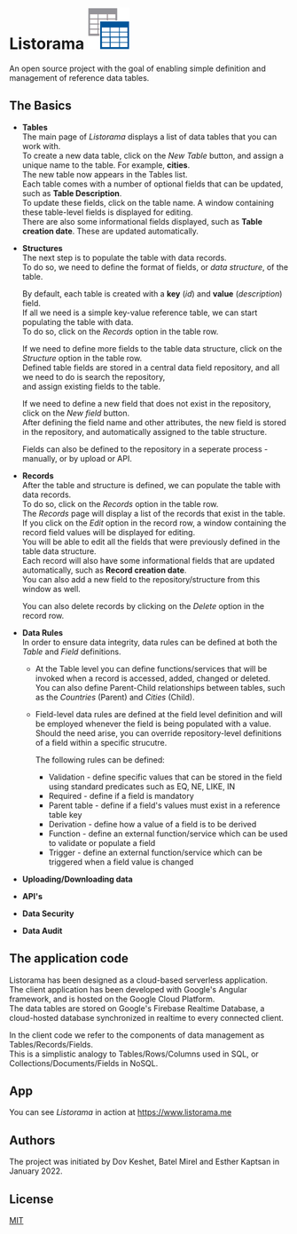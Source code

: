 # Listorama <img src="/listorama.png" alt="Listorama" style="height:75px; width:75px;"/>
An open source project with the goal of enabling simple definition and management of reference data tables.</br>

## The Basics</br>

* **Tables**</br>
  The main page of *Listorama* displays a list of data tables that you can work with.</br>
  To create a new data table, click on the *New Table* button, and assign a unique name to the table. For example, **cities**.</br>
  The new table now appears in the Tables list.</br>
  Each table comes with a number of optional fields that can be updated, such as **Table Description**.</br>
  To update these fields, click on the table name. A window containing these table-level fields is displayed for editing.</br>
  There are also some informational fields displayed, such as **Table creation date**. These are updated automatically.</br>

* **Structures**</br>
  The next step is to populate the table with data records.</br>
  To do so, we need to define the format of fields, or *data structure*, of the table.</br>
  
  By default, each table is created with a **key** (*id*) and **value** (*description*) field.</br>
  If all we need is a simple key-value reference table, we can start populating the table with data.</br>
  To do so, click on the *Records* option in the table row.</br>
  
  If we need to define more fields to the table data structure, click on the *Structure* option in the table row.</br>
  Defined table fields are stored in a central data field repository, and all we need to do is search the repository,</br>
  and assign existing fields to the table.</br>
  
  If we need to define a new field that does not exist in the repository, click on the *New field* button.</br>
  After defining the field name and other attributes, the new field is stored in the repository, and automatically assigned to the table structure.</br>
  
  Fields can also be defined to the repository in a seperate process - manually, or by upload or API.</br>

* **Records**</br>
  After the table and structure is defined, we can populate the table with data records.<br>
  To do so, click on the *Records* option in the table row.<br>
  The *Records* page will display a list of the records that exist in the table.</br>
  If you click on the *Edit* option in the record row, a window containing the record field values will be displayed for editing.</br>
  You will be able to edit all the fields that were previously defined in the table data structure.</br>
  Each record will also have some informational fields that are updated automatically, such as **Record creation date**.</br>
  You can also add a new field to the repository/structure from this window as well.</br>
  
  You can also delete records by clicking on the *Delete* option in the record row.
  
* **Data Rules**</br>
  In order to ensure data integrity, data rules can be defined at both the *Table* and *Field* definitions.</br>
  
  * At the Table level you can define functions/services that will be invoked when a record is accessed, added, changed or deleted.</br>
    You can also define Parent-Child relationships between tables, such as the *Countries* (Parent) and *Cities* (Child).
  
  * Field-level data rules are defined at the field level definition and will be employed whenever the field is being populated with a value.</br>
    Should the need arise, you can override repository-level definitions of a field within a specific strucutre.</br>

    The following rules can be defined:</br>
    * Validation - define specific values that can be stored in the field using standard predicates such as EQ, NE, LIKE, IN</br>
    * Required - define if a field is mandatory
    * Parent table - define if a field's values must exist in a reference table key
    * Derivation - define how a value of a field is to be derived
    * Function - define an external function/service which can be used to validate or populate a field
    * Trigger - define an external function/service which can be triggered when a field value is changed
   
* **Uploading/Downloading data**</br>

* **API's**</br>

* **Data Security**</br>

* **Data Audit**</br>

## The application code
Listorama has been designed as a cloud-based serverless application.</br>
The client application has been developed with Google's Angular framework, and is hosted on the Google Cloud Platform.</br>
The data tables are stored on Google's Firebase Realtime Database, a cloud-hosted database synchronized in realtime to every connected client.</br>

In the client code we refer to the components of data management as Tables/Records/Fields.</br>
This is a simplistic analogy to Tables/Rows/Columns used in SQL, or Collections/Documents/Fields in NoSQL.</br>

## App
You can see *Listorama* in action at https://www.listorama.me

## Authors
The project was initiated by Dov Keshet, Batel Mirel and Esther Kaptsan in January 2022.

## License
[MIT](https://choosealicense.com/licenses/mit/)

